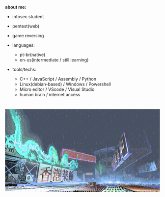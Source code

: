 **about me:**

  - infosec student
  - pentest(web)
  - game reversing
    
- languages:
  
    - pt-br(native)
    - en-us(intermediate / still learning)

- tools/techs:
  
  - C++ / JavaScript / Assembly / Python 
  - Linux(debian-based) / Windows / Powershell
  - Micro editor / VScode / Visual Studio
  - human brain / internet access 

#
![sf3-yang-stage](sf3-3rd-strike-yang-stage-hongkong.gif)
#



